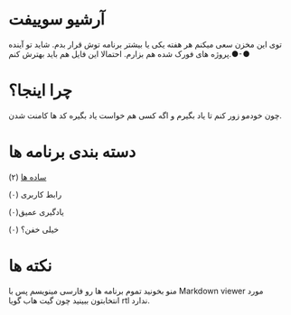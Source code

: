 # آرشیو سوییفت

توی این مخزن سعی میکنم هر هفته یکی یا بیشتر برنامه توش قرار بدم. شاید تو آینده پروژه های فورک شده هم بزارم. احتمالا این فایل هم باید بهترش کنم.●⁃●

# چرا اینجا؟

چون خودمو زور کنم تا یاد بگیرم  و اگه کسی هم خواست یاد بگیره کد ها کامنت شدن.

# دسته بندی برنامه ها

[ساده ها](https://github.com/MohsenDehbag/Swift-Archive/tree/main/Beginner) (۲)

رابط کاربری (۰)

یادگیری عمیق(۰)

خیلی خفن؟ (۰)

# نکته ها 

منو بخونید تموم برنامه ها رو  فارسی مینویسم پس با Markdown viewer مورد انتخابتون ببینید چون گیت هاب گویا rtl ندارد.
